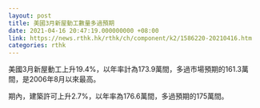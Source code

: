 ```yaml
---
layout: post
title: 美國3月新屋動工數量多過預期
date: 2021-04-16 20:47:19.000000000 +08:00
link: https://news.rthk.hk/rthk/ch/component/k2/1586220-20210416.htm
categories: rthk
---
```


美國3月新屋動工上升19.4%，以年率計為173.9萬間，多過市場預期的161.3萬間，是2006年8月以來最高。

期內，建築許可上升2.7%，以年率為176.6萬間，多過預期的175萬間。
